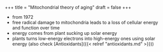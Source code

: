 +++
title = "Mitochondrial theory of aging"
draft = false
+++

-   from 1972
-   free radical damage to mitochondria leads to a loss of cellular energy and function over time
-   energy comes from plant sucking up solar energy
-   plants turns low-energy electrons into high-energy ones using solar energy (also check [Antioxidants]({{< relref "antioxidants.md" >}}))
